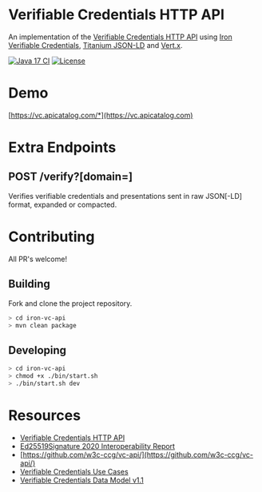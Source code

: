 # Verifiable Credentials HTTP API

An implementation of the [Verifiable Credentials HTTP API](https://w3c-ccg.github.io/vc-api/) using [Iron Verifiable Credentials](https://github.com/filip26/iron-verifiable-credentials), [Titanium JSON-LD](https://github.com/filip26/titanium-json-ld) and [Vert.x](https://vertx.io/).

[![Java 17 CI](https://github.com/filip26/vc-http-api/actions/workflows/java17-build.yml/badge.svg)](https://github.com/filip26/vc-http-api/actions/workflows/java17-build.yml)
[![License](https://img.shields.io/badge/License-Apache%202.0-blue.svg)](https://opensource.org/licenses/Apache-2.0)


# Demo

[https://vc.apicatalog.com/*](https://vc.apicatalog.com)

# Extra Endpoints

## POST /verify?[domain=]
Verifies verifiable credentials and presentations sent in raw JSON[-LD] format, expanded or compacted.

# Contributing

All PR's welcome!

## Building

Fork and clone the project repository.

```bash
> cd iron-vc-api
> mvn clean package
```

## Developing

```bash
> cd iron-vc-api
> chmod +x ./bin/start.sh
> ./bin/start.sh dev
```

# Resources
* [Verifiable Credentials HTTP API](https://w3c-ccg.github.io/vc-api/)
* [Ed25519Signature 2020 Interoperability Report](https://w3c-ccg.github.io/di-ed25519-test-suite/)
* [https://github.com/w3c-ccg/vc-api/](https://github.com/w3c-ccg/vc-api/)
* [Verifiable Credentials Use Cases](https://www.w3.org/TR/vc-use-cases/)
* [Verifiable Credentials Data Model v1.1](https://www.w3.org/TR/vc-data-model/)
